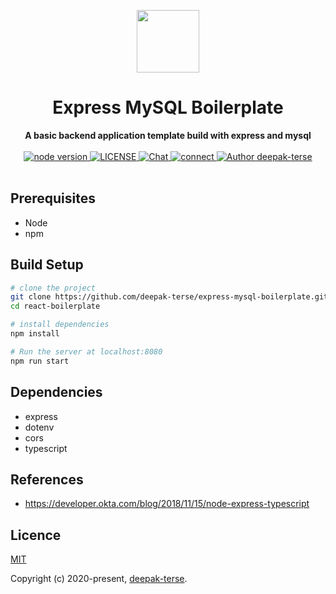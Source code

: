 <p align="center"><img width="100"src="public/favicon_io/android-chrome-512x512.png"></p>

<h1 align="center"><strong>Express MySQL Boilerplate</strong></h1>

<div align="center">
	<strong>
		A basic backend application template build with express and mysql
	</strong>
</div>

<br>

<div align="center">
	<a href="https://nodejs.org/en/">
		<img src="https://img.shields.io/badge/node-%3E%3D%208.0.0-green.svg" alt="node version">
	</a>
	<a href="https://github.com/deepak-terse/vue-boilerplate">
		<img src="https://img.shields.io/badge/License-MIT-green.svg" alt="LICENSE">
	</a>
	<a href="https://medium.com/@iamdeepakterse">
		<img src="https://img.shields.io/badge/Blog-medium-orange" alt="Chat">
	</a>
	<a href="https://www.linkedin.com/in/deepak-terse/">
		<img src="https://img.shields.io/badge/Connect-linkedin-blue" alt="connect">
	</a>
	<a href="https://github.com/deepak-terse">
		<img src="https://img.shields.io/badge/Author-deepak--terse-blue" alt="Author deepak-terse">
	</a>
</div>

<br>


## Prerequisites
* Node
* npm


## Build Setup

``` bash
# clone the project
git clone https://github.com/deepak-terse/express-mysql-boilerplate.git
cd react-boilerplate

# install dependencies
npm install

# Run the server at localhost:8080
npm run start
```


## Dependencies

* express
* dotenv
* cors
* typescript


## References
* https://developer.okta.com/blog/2018/11/15/node-express-typescript

## Licence

[MIT](https://opensource.org/licenses/MIT)

Copyright (c) 2020-present, [deepak-terse](https://github.com/deepak-terse).

